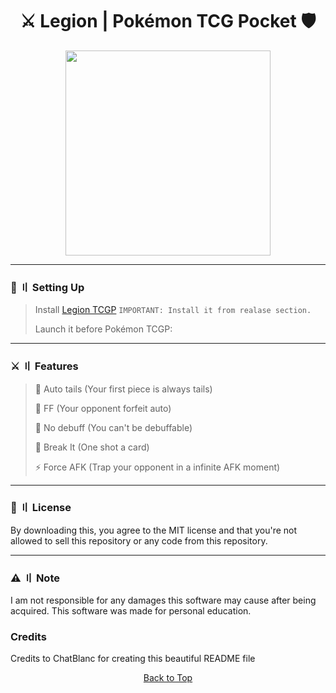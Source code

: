 <h1 align="center">
⚔️ Legion | Pokémon TCG Pocket 🛡️
</h1>

<p align="center"> 
  <kbd>
<img src="https://cdn.discordapp.com/attachments/1265969662261334153/1307594760105754725/th.jpeg?ex=673ae004&is=67398e84&hm=91d22bcb017658b00ba4bda4e025d3c2cabed7a560cc401fb26a05867ac0e059&" width="328"></img>
  </kbd>
</p>

---

### 📁  〢 Setting Up

> Install [Legion TCGP](https://github.com/chatblancdsc/legion-tcgp) `IMPORTANT: Install it from realase section.`
>
> Launch it before Pokémon TCGP:

---

### ⚔️ 〢 Features

> 🚀 Auto tails (Your first piece is always tails)
>
> 💎 FF (Your opponent forfeit auto)
>
> 🦊 No debuff (You can't be debuffable)
>
> 🔨 Break It (One shot a card)
>
> ⚡ Force AFK (Trap your opponent in a infinite AFK moment)

---

### 📜 〢 License

By downloading this, you agree to the MIT license and that you're not allowed to sell this repository or any code from this repository.

<a id="note"></a>

---

### ⚠️ 〢 Note

I am not responsible for any damages this software may cause after being acquired. This software was made for personal education.

### Credits

Credits to ChatBlanc for creating this beautiful README file

<p align="center"><a href=#top>Back to Top</a></p>
